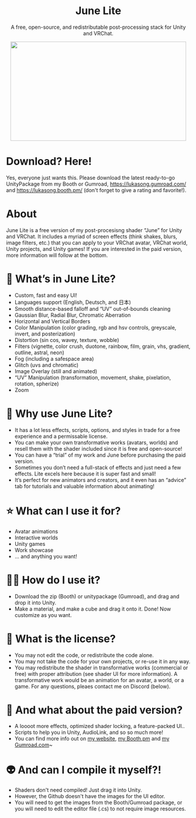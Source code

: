 <h1 align="center">
 June Lite
</h1>


<p align="center">
  A free, open-source, and redistributable post-processing stack for Unity and VRChat.
</p>


<p align="center">
  <img width="480" height="270" src="https://github.com/lukasong/junelite/blob/main/.preview/beeg_preview.gif">
</p>


#  Download? Here!
Yes, everyone just wants this. Please download the latest ready-to-go UnityPackage from my Booth or Gumroad, https://lukasong.gumroad.com/ and https://lukasong.booth.pm/ (don't forget to give a rating and favorite!).

# About
June Lite is a free version of my post-procesisng shader “June” for Unity and VRChat. It includes a myriad of screen effects (think shakes, blurs, image filters, etc.) that you can apply to your VRChat avatar, VRChat world, Unity projects, and Unity games! If you are interested in the paid version, more information will follow at the bottom.

# 🥺 What’s in June Lite?
- Custom, fast and easy UI!
- Languages support (English, Deutsch, and 日本)
- Smooth distance-based falloff and “UV” out-of-bounds cleaning
- Gaussian Blur, Radial Blur, Chromatic Aberration
- Horizontal and Vertical Borders
- Color Manipulation (color grading, rgb and hsv controls, greyscale, invert, and posterization)
- Distortion (sin cos, wavey, texture, wobble)
- Filters (vignette, color crush, duotone, rainbow, film, grain, vhs, gradient, outline, astral, neon)
- Fog (including a safespace area)
- Glitch (uvs and chromatic)
- Image Overlay (still and animated)
- “UV” Manipulation (transformation, movement, shake, pixelation, rotation, spherize)
- Zoom

# 💎 Why use June Lite?
- It has a lot less effects, scripts, options, and styles in trade for a free experience and a permissable license.
- You can make your own transformative works (avatars, worlds) and resell them with the shader included since it is free and open-source!
- You can have a “trial” of my work and June before purchasing the paid version.
- Sometimes you don’t need a full-stack of effects and just need a few effects. Lite excels here because it is super fast and small!
- It’s perfect for new animators and creators, and it even has an “advice” tab for tutorials and valuable information about animating!

# ⭐ What can I use it for?
- Avatar animations
- Interactive worlds
- Unity games
- Work showcase
- ... and anything you want!

# 😵‍💫 How do I use it?
- Download the zip (Booth) or unitypackage (Gumroad), and drag and drop it into Unity.
- Make a material, and make a cube and drag it onto it. Done! Now customize as you want.

# 📝 What is the license? 
- You may not edit the code, or redistribute the code alone.
- You may not take the code for your own projects, or re-use it in any way.
- You may redistribute the shader in transformative works (commercial or free) with proper attribution (see shader UI for more information). A transformative work would be an animation for an avatar, a world, or a game. For any questions, pleaes contact me on Discord (below).

# 🦄 And what about the paid version?
- A loooot more effects, optimized shader locking, a feature-packed UI..
- Scripts to help you in Unity, AudioLink, and so so much more!
- You can find more info out on [my website](http://www.luka.moe/june), [my Booth.pm](https://lukasong.booth.pm/items/3463934) and [my Gumroad.com](https://lukasong.gumroad.com/l/juneshadernew)~

# 👽 And can I compile it myself?!
- Shaders don't need compiled! Just drag it into Unity.
- However, the Github doesn't have the images for the UI editor.
- You will need to get the images from the Booth/Gumroad package, or you will need to edit the editor file (.cs) to not require image resources.

